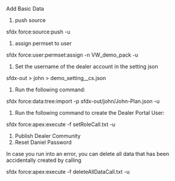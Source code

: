 Add Basic Data

1. push source

sfdx force:source:push -u <targetusername>

1. assign permset to user

sfdx force:user:permset:assign -n VW_demo_pack -u <targetusername>

1. Set the username of the dealer account in the setting json

sfdx-out > john > demo_setting__cs.json

1. Run the following command:

sfdx force:data:tree:import -p sfdx-out/john/John-Plan.json -u <targetusername>

1. Run the following command to create the Dealer Portal User:

sfdx force:apex:execute -f setRoleCall.txt -u <targetusername>

1. Publish Dealer Community
2. Reset Daniel Password


In case you run into an error, you can delete all data that has been accidentally created by calling

sfdx force:apex:execute -f deleteAllDataCall.txt -u <targetOrg>

